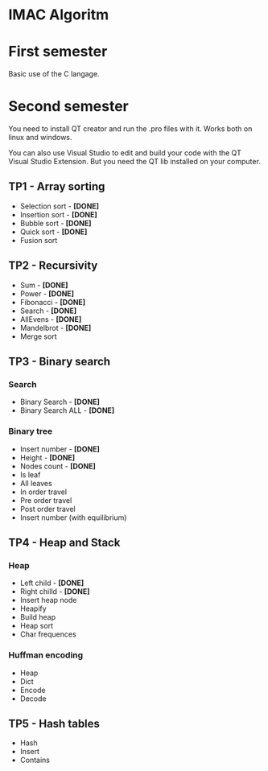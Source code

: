 # IMAC Algoritm

# First semester

Basic use of the C langage.

# Second semester

You need to install QT creator and run the .pro files with it. Works both on linux and windows.

You can also use Visual Studio to edit and build your code with the QT Visual Studio Extension. But you need the QT lib installed on your computer.

## TP1 - Array sorting

- Selection sort - **[DONE]**
- Insertion sort - **[DONE]**
- Bubble sort - **[DONE]**
- Quick sort - **[DONE]**
- Fusion sort

## TP2 - Recursivity

- Sum - **[DONE]**
- Power - **[DONE]**
- Fibonacci - **[DONE]**
- Search - **[DONE]**
- AllEvens - **[DONE]**
- Mandelbrot - **[DONE]**
- Merge sort

## TP3 - Binary search

### Search

- Binary Search - **[DONE]**
- Binary Search ALL - **[DONE]**

### Binary tree

- Insert number - **[DONE]**
- Height - **[DONE]**
- Nodes count - **[DONE]**
- Is leaf
- All leaves
- In order travel
- Pre order travel
- Post order travel
- Insert number (with equilibrium)

## TP4 - Heap and Stack

### Heap

- Left child - **[DONE]**
- Right chilld - **[DONE]**
- Insert heap node
- Heapify
- Build heap
- Heap sort
- Char frequences

### Huffman encoding

- Heap
- Dict
- Encode
- Decode

## TP5 - Hash tables

- Hash
- Insert
- Contains
